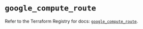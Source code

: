# `google_compute_route`

Refer to the Terraform Registry for docs: [`google_compute_route`](https://registry.terraform.io/providers/hashicorp/google/6.21.0/docs/resources/compute_route).
